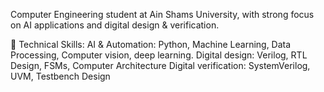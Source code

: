 Computer Engineering student at Ain Shams University, with strong focus on AI applications and digital design & verification.

🔧 Technical Skills:
AI & Automation: Python, Machine Learning, Data Processing, Computer vision, deep learning.
Digital design: Verilog, RTL Design, FSMs, Computer Architecture
Digital verification: SystemVerilog, UVM, Testbench Design




<!---
Sama-Ahmed-Mohammed/Sama-Ahmed-Mohammed is a ✨ special ✨ repository because its `README.md` (this file) appears on your GitHub profile.
You can click the Preview link to take a look at your changes.
--->
